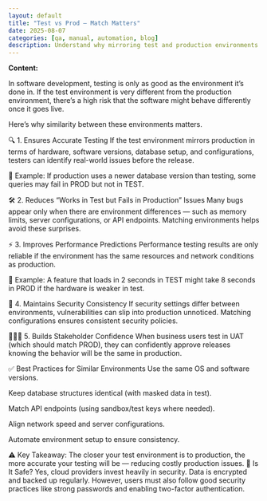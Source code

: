 ```yaml
---
layout: default
title: "Test vs Prod – Match Matters"
date: 2025-08-07
categories: [qa, manual, automation, blog]
description: Understand why mirroring test and production environments is critical to ensuring flawless releases.
---
```


**Content:**

In software development, testing is only as good as the environment it’s done in. If the test environment is very different from the production environment, there’s a high risk that the software might behave differently once it goes live.

Here’s why similarity between these environments matters.

🔍 1. Ensures Accurate Testing
If the test environment mirrors production in terms of hardware, software versions, database setup, and configurations, testers can identify real-world issues before the release.

📌 Example: If production uses a newer database version than testing, some queries may fail in PROD but not in TEST.

🛠️ 2. Reduces “Works in Test but Fails in Production” Issues
Many bugs appear only when there are environment differences — such as memory limits, server configurations, or API endpoints. Matching environments helps avoid these surprises.

⚡ 3. Improves Performance Predictions
Performance testing results are only reliable if the environment has the same resources and network conditions as production.

📌 Example: A feature that loads in 2 seconds in TEST might take 8 seconds in PROD if the hardware is weaker in test.

🔐 4. Maintains Security Consistency
If security settings differ between environments, vulnerabilities can slip into production unnoticed. Matching configurations ensures consistent security policies.

🧑‍🤝‍🧑 5. Builds Stakeholder Confidence
When business users test in UAT (which should match PROD), they can confidently approve releases knowing the behavior will be the same in production.

✅ Best Practices for Similar Environments
Use the same OS and software versions.

Keep database structures identical (with masked data in test).

Match API endpoints (using sandbox/test keys where needed).

Align network speed and server configurations.

Automate environment setup to ensure consistency.

⚠️ Key Takeaway:
The closer your test environment is to production, the more accurate your testing will be — reducing costly production issues.
🔐 Is It Safe?
Yes, cloud providers invest heavily in security. Data is encrypted and backed up regularly. However, users must also follow good security practices like strong passwords and enabling two-factor authentication.

